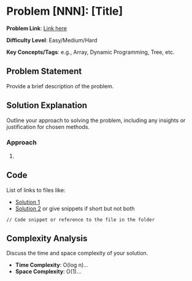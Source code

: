 # Problem [NNN]: [Title]

**Problem Link**: [Link here](#)

**Difficulty Level**: Easy/Medium/Hard

**Key Concepts/Tags**: e.g., Array, Dynamic Programming, Tree, etc.

## Problem Statement

Provide a brief description of the problem.

## Solution Explanation

Outline your approach to solving the problem, including any insights or justification for chosen methods.

### Approach
1. 

## Code
List of links to files like:
- [Solution 1](./solution_1.ext)
- [Solution 2](./solution_2.ext)
or give snippets if short but not both
```[language]
// Code snippet or reference to the file in the folder
```

## Complexity Analysis

Discuss the time and space complexity of your solution.
- **Time Complexity**: O(log n)...
- **Space Complexity**: O(1)...